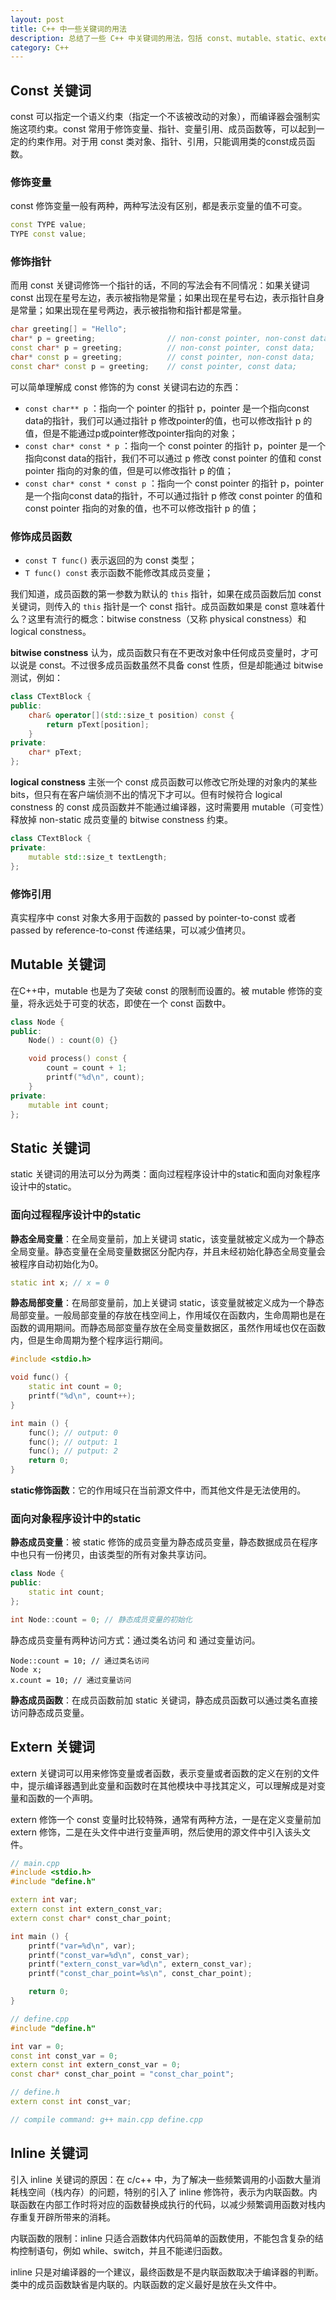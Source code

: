 ```yaml
---
layout: post
title: C++ 中一些关键词的用法
description: 总结了一些 C++ 中关键词的用法，包括 const、mutable、static、extern、inline等。
category: C++
---
```


## Const 关键词

const 可以指定一个语义约束（指定一个不该被改动的对象），而编译器会强制实施这项约束。const 常用于修饰变量、指针、变量引用、成员函数等，可以起到一定的约束作用。对于用 const 类对象、指针、引用，只能调用类的const成员函数。 

### 修饰变量

const 修饰变量一般有两种，两种写法没有区别，都是表示变量的值不可变。

```c++
const TYPE value;
TYPE const value;
```

### 修饰指针

而用 const 关键词修饰一个指针的话，不同的写法会有不同情况：如果关键词 const 出现在星号左边，表示被指物是常量；如果出现在星号右边，表示指针自身是常量；如果出现在星号两边，表示被指物和指针都是常量。

```c++
char greeting[] = "Hello";
char* p = greeting;                // non-const pointer, non-const data;
const char* p = greeting;          // non-const pointer, const data;
char* const p = greeting;          // const pointer, non-const data;
const char* const p = greeting;    // const pointer, const data;
```

可以简单理解成 const 修饰的为 const 关键词右边的东西：

- `const char** p` ：指向一个 pointer 的指针 p，pointer 是一个指向const data的指针，我们可以通过指针 p 修改pointer的值，也可以修改指针 p 的值，但是不能通过p或pointer修改pointer指向的对象；
- `const char* const * p` ：指向一个 const pointer 的指针 p，pointer 是一个指向const data的指针，我们不可以通过 p 修改 const pointer 的值和 const pointer 指向的对象的值，但是可以修改指针 p 的值；
- `const char* const * const p` ：指向一个 const pointer 的指针 p，pointer 是一个指向const data的指针，不可以通过指针 p 修改 const pointer 的值和 const pointer 指向的对象的值，也不可以修改指针 p 的值；

### 修饰成员函数

- `const T func()` 表示返回的为 const 类型；
- `T func() const` 表示函数不能修改其成员变量； 

我们知道，成员函数的第一参数为默认的 `this` 指针，如果在成员函数后加 const 关键词，则传入的 `this` 指针是一个 const 指针。成员函数如果是 const 意味着什么？这里有流行的概念：bitwise constness（又称 physical constness）和 logical constness。

**bitwise constness** 认为，成员函数只有在不更改对象中任何成员变量时，才可以说是 const。不过很多成员函数虽然不具备 const 性质，但是却能通过 bitwise 测试，例如：

```c++
class CTextBlock {
public:
    char& operator[](std::size_t position) const {
        return pText[position];
    }
private:
    char* pText;
};
```

**logical constness**  主张一个 const 成员函数可以修改它所处理的对象内的某些 bits，但只有在客户端侦测不出的情况下才可以。但有时候符合 logical constness 的 const 成员函数并不能通过编译器，这时需要用 mutable（可变性）释放掉 non-static 成员变量的 bitwise constness 约束。

```c++
class CTextBlock {
private:
    mutable std::size_t textLength;
};
```

### 修饰引用

真实程序中 const 对象大多用于函数的 passed by pointer-to-const 或者 passed by reference-to-const 传递结果，可以减少值拷贝。

## Mutable 关键词

在C++中，mutable 也是为了突破 const 的限制而设置的。被 mutable 修饰的变量，将永远处于可变的状态，即使在一个 const 函数中。

```c++
class Node {
public:
	Node() : count(0) {}

	void process() const {
		count = count + 1;
		printf("%d\n", count);
	}
private:
	mutable int count;
};
```

## Static 关键词

static 关键词的用法可以分为两类：面向过程程序设计中的static和面向对象程序设计中的static。

### 面向过程程序设计中的static

**静态全局变量**：在全局变量前，加上关键词 static，该变量就被定义成为一个静态全局变量。静态变量在全局变量数据区分配内存，并且未经初始化静态全局变量会被程序自动初始化为0。

```C++
static int x; // x = 0
```

**静态局部变量**：在局部变量前，加上关键词 static，该变量就被定义成为一个静态局部变量。一般局部变量的存放在栈空间上，作用域仅在函数内，生命周期也是在函数的调用期间。而静态局部变量存放在全局变量数据区，虽然作用域也仅在函数内，但是生命周期为整个程序运行期间。

```c++
#include <stdio.h>

void func() {
	static int count = 0;
	printf("%d\n", count++);
}

int main () {
	func(); // output: 0
	func(); // output: 1
	func(); // putput: 2
	return 0;
}
```

**static修饰函数**：它的作用域只在当前源文件中，而其他文件是无法使用的。

### 面向对象程序设计中的static

**静态成员变量**：被 static 修饰的成员变量为静态成员变量，静态数据成员在程序中也只有一份拷贝，由该类型的所有对象共享访问。

```c++
class Node {
public:
	static int count;
};

int Node::count = 0; // 静态成员变量的初始化
```

静态成员变量有两种访问方式：通过类名访问 和 通过变量访问。

```
Node::count = 10; // 通过类名访问
Node x;
x.count = 10; // 通过变量访问
```

**静态成员函数**：在成员函数前加 static 关键词，静态成员函数可以通过类名直接访问静态成员变量。

## Extern 关键词

extern 关键词可以用来修饰变量或者函数，表示变量或者函数的定义在别的文件中，提示编译器遇到此变量和函数时在其他模块中寻找其定义，可以理解成是对变量和函数的一个声明。

extern 修饰一个 const 变量时比较特殊，通常有两种方法，一是在定义变量前加 extern 修饰，二是在头文件中进行变量声明，然后使用的源文件中引入该头文件。

```C++
// main.cpp
#include <stdio.h>
#include "define.h"

extern int var;
extern const int extern_const_var;
extern const char* const_char_point;

int main () {
    printf("var=%d\n", var);
    printf("const_var=%d\n", const_var);
    printf("extern_const_var=%d\n", extern_const_var);
    printf("const_char_point=%s\n", const_char_point);

    return 0;
}

// define.cpp
#include "define.h"

int var = 0;
const int const_var = 0;
extern const int extern_const_var = 0;
const char* const_char_point = "const_char_point";

// define.h
extern const int const_var;

// compile command: g++ main.cpp define.cpp
```

## Inline 关键词

引入 inline 关键词的原因：在 c/c++ 中，为了解决一些频繁调用的小函数大量消耗栈空间（栈内存）的问题，特别的引入了 inline 修饰符，表示为内联函数。内联函数在内部工作时将对应的函数替换成执行的代码，以减少频繁调用函数对栈内存重复开辟所带来的消耗。

内联函数的限制：inline 只适合涵数体内代码简单的函数使用，不能包含复杂的结构控制语句，例如 while、switch，并且不能递归函数。

inline 只是对编译器的一个建议，最终函数是不是内联函数取决于编译器的判断。类中的成员函数缺省是内联的。内联函数的定义最好是放在头文件中。

